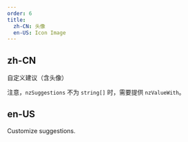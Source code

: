 ```yaml
---
order: 6
title:
  zh-CN: 头像
  en-US: Icon Image
---
```


## zh-CN

自定义建议（含头像）

注意，`nzSuggestions` 不为 `string[]` 时，需要提供 `nzValueWith`。

## en-US

Customize suggestions.
